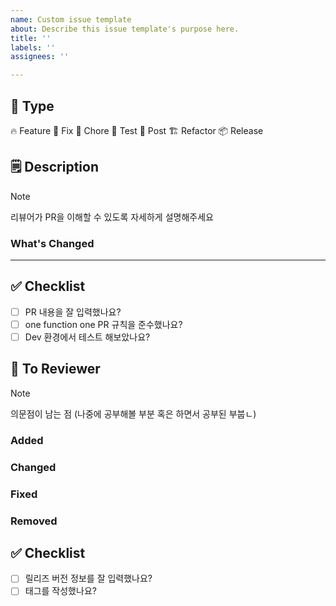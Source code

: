 ```yaml
---
name: Custom issue template
about: Describe this issue template's purpose here.
title: ''
labels: ''
assignees: ''

---
```


## 🐙 Type

<!-- 맞는 Label만 남기고 삭제해주세요 -->

🔥 Feature
🔧 Fix
🐳 Chore
🧪 Test
📃 Post
🏗️ Refactor
📦 Release

## 🗒️ Description

> [!NOTE]
> 리뷰어가 PR을 이해할 수 있도록 자세하게 설명해주세요

 <!-- 🔥 Feature / 🔧 Fix / 🎨 Style / 🏗️ Refactor / 🐳 Chore / 🧪 Test / 📃 Docs -->

### What's Changed

---

## ✅ Checklist

- [ ] PR 내용을 잘 입력했나요?
- [ ] one function one PR 규칙을 준수했나요?
- [ ] Dev 환경에서 테스트 해보았나요?

## 🙏 To Reviewer

> [!NOTE]
> 의문점이 남는 점 (나중에 공부해볼 부분 혹은 하면서 공부된 부붑ㄴ)

<!-- 📦 Release -->

### Added

### Changed

### Fixed

### Removed

## ✅ Checklist

- [ ] 릴리즈 버전 정보를 잘 입력했나요?
- [ ] 태그를 작성했나요?
